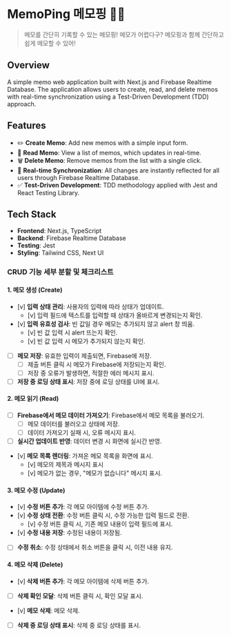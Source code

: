 # MemoPing 메모핑 📒✨

> 메모를 간단히 기록할 수 있는 메모핑! 메모가 어렵다구? 메모핑과 함께 간단하고 쉽게 메모할 수 있어!

## Overview

A simple memo web application built with Next.js and Firebase Realtime Database. The application allows users to create, read, and delete memos with real-time synchronization using a Test-Driven Development (TDD) approach.

## Features

- ✏️ **Create Memo**: Add new memos with a simple input form.
- 📄 **Read Memo**: View a list of memos, which updates in real-time.
- 🗑️ **Delete Memo**: Remove memos from the list with a single click.
- 🔄 **Real-time Synchronization**: All changes are instantly reflected for all users through Firebase Realtime Database.
- ✅ **Test-Driven Development**: TDD methodology applied with Jest and React Testing Library.

## Tech Stack

- **Frontend**: Next.js, TypeScript
- **Backend**: Firebase Realtime Database
- **Testing**: Jest
- **Styling**: Tailwind CSS, Next UI

### **CRUD 기능 세부 분할 및 체크리스트**

#### **1. 메모 생성 (Create)**

- [v] **입력 상태 관리**: 사용자의 입력에 따라 상태가 업데이트.
  - [v] 입력 필드에 텍스트를 입력할 때 상태가 올바르게 변경되는지 확인.
- [v] **입력 유효성 검사**: 빈 값일 경우 메모는 추가되지 않고 alert 창 띄움.
  - [v] 빈 값 입력 시 alert 뜨는지 확인.
  - [v] 빈 값 입력 시 메모가 추가되지 않는지 확인.
- [ ] **메모 저장**: 유효한 입력이 제출되면, Firebase에 저장.
  - [ ] 제출 버튼 클릭 시 메모가 Firebase에 저장되는지 확인.
  - [ ] 저장 중 오류가 발생하면, 적절한 에러 메시지 표시.
- [ ] **저장 중 로딩 상태 표시**: 저장 중에 로딩 상태를 UI에 표시.

#### **2. 메모 읽기 (Read)**

- [ ] **Firebase에서 메모 데이터 가져오기**: Firebase에서 메모 목록을 불러오기.
  - [ ] 메모 데이터를 불러오고 상태에 저장.
  - [ ] 데이터 가져오기 실패 시, 오류 메시지 표시.
- [ ] **실시간 업데이트 반영**: 데이터 변경 시 화면에 실시간 반영.
- [v] **메모 목록 렌더링**: 가져온 메모 목록을 화면에 표시.
  - [v] 메모의 제목과 메시지 표시
  - [v] 메모가 없는 경우, "메모가 없습니다" 메시지 표시.

#### **3. 메모 수정 (Update)**

- [v] **수정 버튼 추가**: 각 메모 아이템에 수정 버튼 추가.
- [v] **수정 상태 전환**: 수정 버튼 클릭 시, 수정 가능한 입력 필드로 전환.
  - [v] 수정 버튼 클릭 시, 기존 메모 내용이 입력 필드에 표시.
- [v] **수정 내용 저장**: 수정된 내용이 저장됨.
- [ ] **수정 취소**: 수정 상태에서 취소 버튼을 클릭 시, 이전 내용 유지.

#### **4. 메모 삭제 (Delete)**

- [v] **삭제 버튼 추가**: 각 메모 아이템에 삭제 버튼 추가.
- [ ] **삭제 확인 모달**: 삭제 버튼 클릭 시, 확인 모달 표시.
- [v] **메모 삭제**: 메모 삭제.
- [ ] **삭제 중 로딩 상태 표시**: 삭제 중 로딩 상태를 표시.
